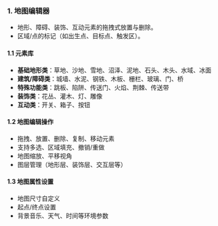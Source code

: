 
### 1. 地图编辑器

- 地形、障碍、装饰、互动元素的拖拽式放置与删除。
- 区域/点的标记（如出生点、目标点、触发区）。

#### 1.1 元素库

- **基础地形类**：草地、沙地、雪地、沼泽、泥地、石头、木头、水域、冰面
- **建筑/障碍类**：城墙、水泥、钢铁、木板、栅栏、玻璃、门、桥
- **特殊功能类**：跳板、陷阱、传送门、火焰、荆棘、传送带
- **装饰类**：花丛、灌木、灯、雕像
- **互动类**：开关、箱子、按钮

#### 1.2 地图编辑操作

- 拖拽、放置、删除、复制、移动元素
- 支持多选、区域填充、撤销/重做
- 地图缩放、平移视角
- 图层管理（地形层、装饰层、交互层等）

#### 1.3 地图属性设置

- 地图尺寸自定义
- 起点/终点设置
- 背景音乐、天气、时间等环境参数
